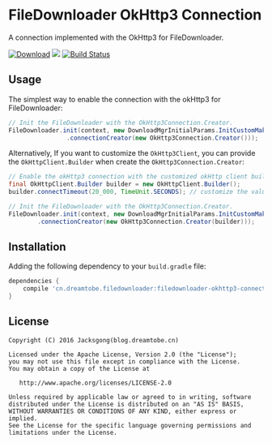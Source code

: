 # FileDownloader OkHttp3 Connection

A connection implemented with the OkHttp3 for FileDownloader.

[![Download][bintray_svg]][bintray_url]
![][file_downloader_svg]
[![Build Status][build_status_svg]][build_status_link]

## Usage

The simplest way to enable the connection with the okHttp3 for FileDownloader:

```java
// Init the FileDownloader with the OkHttp3Connection.Creator.
FileDownloader.init(context, new DownloadMgrInitialParams.InitCustomMaker()
                .connectionCreator(new OkHttp3Connection.Creator()));
```

Alternatively, If you want to customize the `OkHttp3Client`, you can provide the `OkHttpClient.Builder` when create the `OkHttp3Connection.Creator`:

```java
// Enable the okHttp3 connection with the customized okHttp client builder.
final OkHttpClient.Builder builder = new OkHttpClient.Builder();
builder.connectTimeout(20_000, TimeUnit.SECONDS); // customize the value of the connect timeout.

// Init the FileDownloader with the OkHttp3Connection.Creator.
FileDownloader.init(context, new DownloadMgrInitialParams.InitCustomMaker()
        .connectionCreator(new OkHttp3Connection.Creator(builder)));
```

## Installation

Adding the following dependency to your `build.gradle` file:

```groovy
dependencies {
    compile 'cn.dreamtobe.filedownloader:filedownloader-okhttp3-connection:1.0.0'
}
```

## License

```
Copyright (C) 2016 Jacksgong(blog.dreamtobe.cn)

Licensed under the Apache License, Version 2.0 (the "License");
you may not use this file except in compliance with the License.
You may obtain a copy of the License at

   http://www.apache.org/licenses/LICENSE-2.0

Unless required by applicable law or agreed to in writing, software
distributed under the License is distributed on an "AS IS" BASIS,
WITHOUT WARRANTIES OR CONDITIONS OF ANY KIND, either express or implied.
See the License for the specific language governing permissions and
limitations under the License.
```

[file_downloader_svg]: https://img.shields.io/badge/Android-FileDownloader-orange.svg
[bintray_svg]: https://api.bintray.com/packages/jacksgong/maven/filedownloader-okhttp3-connection/images/download.svg
[bintray_url]: https://bintray.com/jacksgong/maven/filedownloader-okhttp3-connection/_latestVersion
[build_status_svg]: https://travis-ci.org/Jacksgong/filedownloader-okhttp3-connection.svg?branch=master
[build_status_link]: https://travis-ci.org/Jacksgong/filedownloader-okhttp3-connection
